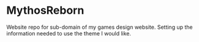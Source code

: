 # MythosReborn
Website repo for sub-domain of my games design website. Setting up the
information needed to use the theme I would like.
